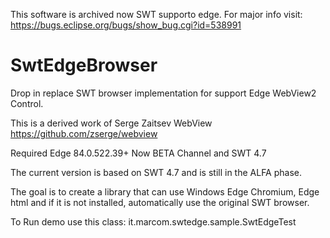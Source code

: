 This software is archived now SWT supporto edge.
For major info visit:
https://bugs.eclipse.org/bugs/show_bug.cgi?id=538991

# SwtEdgeBrowser
Drop in replace SWT browser implementation for support Edge WebView2 Control.

This is a derived work of Serge Zaitsev WebView https://github.com/zserge/webview

Required Edge 84.0.522.39+ Now BETA Channel and SWT 4.7

The current version is based on SWT 4.7 and is still in the ALFA phase.

The goal is to create a library that can use Windows Edge Chromium, Edge html and if it is not installed, automatically use the original SWT browser.

To Run demo use this class:
it.marcom.swtedge.sample.SwtEdgeTest



